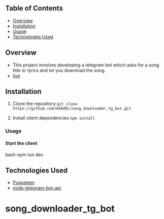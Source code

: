 ﻿## Table of Contents

- [Overview](#overview)
- [Installation](#installation)
- [Usage](#usage)
- [Technologies Used](#technologies-used)

## Overview

- This project involves developing a telegram bot which asks for a song title or lyrics and let you download the song.
- [live](https://t.me/song_downloader_m4dd0x_bot/)

## Installation

1. Clone the repository
   `git clone https://github.com/m4dd0c/song_downloader_tg_bot.git`

2. Install client dependencies
   `npm install`

### Usage

#### Start the client

bash
npm run dev

## Technologies Used

- [Puppeteer](#puppeteer)
- [node-telegram-bot-api](#node-telegram-bot-api)
# song_downloader_tg_bot
